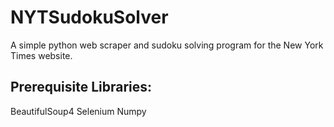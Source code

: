 # NYTSudokuSolver
A simple python web scraper and sudoku solving program for the New York Times website.

## Prerequisite Libraries:
BeautifulSoup4
Selenium
Numpy